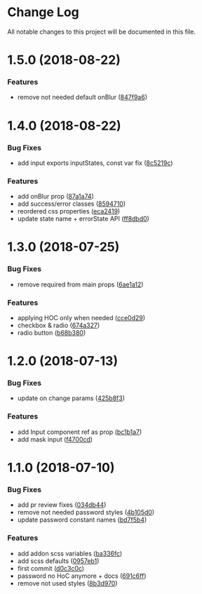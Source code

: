 # Change Log

All notable changes to this project will be documented in this file.

<a name="1.5.0"></a>
# 1.5.0 (2018-08-22)


### Features

* remove not needed default onBlur ([847f9a6](https://github.com/SUI-Components/sui-components/commit/847f9a6))



<a name="1.4.0"></a>
# 1.4.0 (2018-08-22)


### Bug Fixes

* add input exports inputStates, const var fix ([8c5219c](https://github.com/SUI-Components/sui-components/commit/8c5219c))


### Features

* add onBlur prop ([87a1a74](https://github.com/SUI-Components/sui-components/commit/87a1a74))
* add success/error classes ([8594710](https://github.com/SUI-Components/sui-components/commit/8594710))
* reordered css properties ([eca2419](https://github.com/SUI-Components/sui-components/commit/eca2419))
* update state name + errorState API ([ff8dbd0](https://github.com/SUI-Components/sui-components/commit/ff8dbd0))



<a name="1.3.0"></a>
# 1.3.0 (2018-07-25)


### Bug Fixes

* remove required from main props ([6ae1a12](https://github.com/SUI-Components/sui-components/commit/6ae1a12))


### Features

* applying HOC only when needed ([cce0d29](https://github.com/SUI-Components/sui-components/commit/cce0d29))
* checkbox & radio ([674a327](https://github.com/SUI-Components/sui-components/commit/674a327))
* radio button ([b68b380](https://github.com/SUI-Components/sui-components/commit/b68b380))



<a name="1.2.0"></a>
# 1.2.0 (2018-07-13)


### Bug Fixes

* update on change params ([425b8f3](https://github.com/SUI-Components/sui-components/commit/425b8f3))


### Features

* add Input component ref as prop ([bc1b1a7](https://github.com/SUI-Components/sui-components/commit/bc1b1a7))
* add mask input ([f4700cd](https://github.com/SUI-Components/sui-components/commit/f4700cd))



<a name="1.1.0"></a>
# 1.1.0 (2018-07-10)


### Bug Fixes

* add pr review fixes ([034db44](https://github.com/SUI-Components/sui-components/commit/034db44))
* remove not needed password styles ([4b105d0](https://github.com/SUI-Components/sui-components/commit/4b105d0))
* update password constant names ([bd7f5b4](https://github.com/SUI-Components/sui-components/commit/bd7f5b4))


### Features

* add addon scss variables ([ba336fc](https://github.com/SUI-Components/sui-components/commit/ba336fc))
* add scss defaults ([0957eb1](https://github.com/SUI-Components/sui-components/commit/0957eb1))
* first commit ([d0c3c0c](https://github.com/SUI-Components/sui-components/commit/d0c3c0c))
* password no HoC anymore + docs ([691c6ff](https://github.com/SUI-Components/sui-components/commit/691c6ff))
* remove not used styles ([8b3d970](https://github.com/SUI-Components/sui-components/commit/8b3d970))



